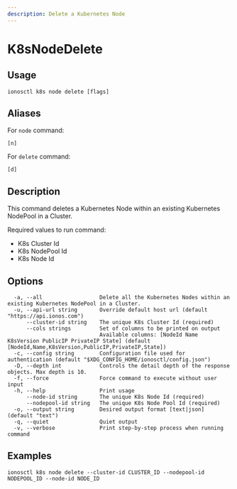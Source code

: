 ```yaml
---
description: Delete a Kubernetes Node
---
```


# K8sNodeDelete

## Usage

```text
ionosctl k8s node delete [flags]
```

## Aliases

For `node` command:

```text
[n]
```

For `delete` command:

```text
[d]
```

## Description

This command deletes a Kubernetes Node within an existing Kubernetes NodePool in a Cluster.

Required values to run command:

* K8s Cluster Id
* K8s NodePool Id
* K8s Node Id

## Options

```text
  -a, --all                  Delete all the Kubernetes Nodes within an existing Kubernetes NodePool in a Cluster.
  -u, --api-url string       Override default host url (default "https://api.ionos.com")
      --cluster-id string    The unique K8s Cluster Id (required)
      --cols strings         Set of columns to be printed on output 
                             Available columns: [NodeId Name K8sVersion PublicIP PrivateIP State] (default [NodeId,Name,K8sVersion,PublicIP,PrivateIP,State])
  -c, --config string        Configuration file used for authentication (default "$XDG_CONFIG_HOME/ionosctl/config.json")
  -D, --depth int            Controls the detail depth of the response objects. Max depth is 10.
  -f, --force                Force command to execute without user input
  -h, --help                 Print usage
      --node-id string       The unique K8s Node Id (required)
      --nodepool-id string   The unique K8s Node Pool Id (required)
  -o, --output string        Desired output format [text|json] (default "text")
  -q, --quiet                Quiet output
  -v, --verbose              Print step-by-step process when running command
```

## Examples

```text
ionosctl k8s node delete --cluster-id CLUSTER_ID --nodepool-id NODEPOOL_ID --node-id NODE_ID
```


